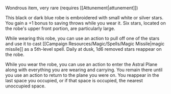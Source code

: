 Wondrous item, very rare (requires [[Attunement|attunement]])

This black or dark blue robe is embroidered with small white or silver stars. You gain a +1 bonus to saving throws while you wear it. Six stars, located on the robe's upper front portion, are particularly large. 

While wearing this robe, you can use an action to pull off one of the stars and use it to cast [[Campaign Resources/Magic/Spells/Magic Missile|magic missile]] as a 5th-level spell. Daily at dusk, 1d6 removed stars reappear on the robe. 

While you wear the robe, you can use an action to enter the Astral Plane along with everything you are wearing and carrying. You remain there until you use an action to return to the plane you were on. You reappear in the last space you occupied, or if that space is occupied, the nearest unoccupied space.